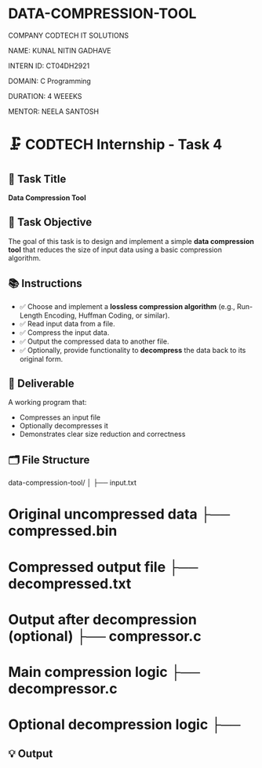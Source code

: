 # DATA-COMPRESSION-TOOL

COMPANY CODTECH IT SOLUTIONS

NAME: KUNAL NITIN GADHAVE

INTERN ID: CT04DH2921

DOMAIN: C Programming

DURATION: 4 WEEEKS

MENTOR: NEELA SANTOSH

# 🗜️ CODTECH Internship - Task 4

## 📌 Task Title
**Data Compression Tool**

## 📝 Task Objective
The goal of this task is to design and implement a simple **data compression tool** that reduces the size of input data using a basic compression algorithm.

## 📚 Instructions

- ✅ Choose and implement a **lossless compression algorithm** (e.g., Run-Length Encoding, Huffman Coding, or similar).
- ✅ Read input data from a file.
- ✅ Compress the input data.
- ✅ Output the compressed data to another file.
- ✅ Optionally, provide functionality to **decompress** the data back to its original form.

## 🎯 Deliverable
A working program that:
- Compresses an input file
- Optionally decompresses it
- Demonstrates clear size reduction and correctness

## 🗂️ File Structure
data-compression-tool/ │ ├── input.txt            
# Original uncompressed data ├── compressed.bin         
# Compressed output file ├── decompressed.txt       
# Output after decompression (optional) ├── compressor.c         
# Main compression logic ├── decompressor.c       
# Optional decompression logic ├──

## 💡 Output 
